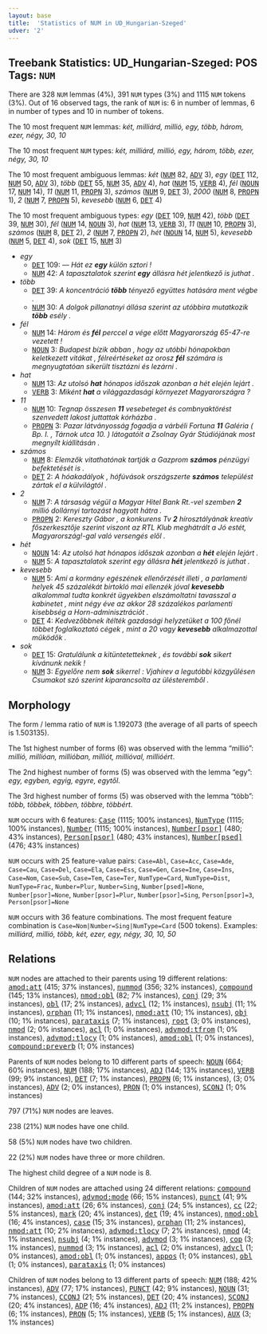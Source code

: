 ```yaml
---
layout: base
title:  'Statistics of NUM in UD_Hungarian-Szeged'
udver: '2'
---
```


## Treebank Statistics: UD_Hungarian-Szeged: POS Tags: `NUM`

There are 328 `NUM` lemmas (4%), 391 `NUM` types (3%) and 1115 `NUM` tokens (3%).
Out of 16 observed tags, the rank of `NUM` is: 6 in number of lemmas, 6 in number of types and 10 in number of tokens.

The 10 most frequent `NUM` lemmas: <em>két, milliárd, millió, egy, több, három, ezer, négy, 30, 10</em>

The 10 most frequent `NUM` types:  <em>két, milliárd, millió, egy, három, több, ezer, négy, 30, 10</em>

The 10 most frequent ambiguous lemmas: <em>két</em> (<tt><a href="hu_szeged-pos-NUM.html">NUM</a></tt> 82, <tt><a href="hu_szeged-pos-ADV.html">ADV</a></tt> 3), <em>egy</em> (<tt><a href="hu_szeged-pos-DET.html">DET</a></tt> 112, <tt><a href="hu_szeged-pos-NUM.html">NUM</a></tt> 50, <tt><a href="hu_szeged-pos-ADV.html">ADV</a></tt> 3), <em>több</em> (<tt><a href="hu_szeged-pos-DET.html">DET</a></tt> 55, <tt><a href="hu_szeged-pos-NUM.html">NUM</a></tt> 35, <tt><a href="hu_szeged-pos-ADV.html">ADV</a></tt> 4), <em>hat</em> (<tt><a href="hu_szeged-pos-NUM.html">NUM</a></tt> 15, <tt><a href="hu_szeged-pos-VERB.html">VERB</a></tt> 4), <em>fél</em> (<tt><a href="hu_szeged-pos-NOUN.html">NOUN</a></tt> 17, <tt><a href="hu_szeged-pos-NUM.html">NUM</a></tt> 14), <em>11</em> (<tt><a href="hu_szeged-pos-NUM.html">NUM</a></tt> 11, <tt><a href="hu_szeged-pos-PROPN.html">PROPN</a></tt> 3), <em>számos</em> (<tt><a href="hu_szeged-pos-NUM.html">NUM</a></tt> 9, <tt><a href="hu_szeged-pos-DET.html">DET</a></tt> 3), <em>2000</em> (<tt><a href="hu_szeged-pos-NUM.html">NUM</a></tt> 8, <tt><a href="hu_szeged-pos-PROPN.html">PROPN</a></tt> 1), <em>2</em> (<tt><a href="hu_szeged-pos-NUM.html">NUM</a></tt> 7, <tt><a href="hu_szeged-pos-PROPN.html">PROPN</a></tt> 5), <em>kevesebb</em> (<tt><a href="hu_szeged-pos-NUM.html">NUM</a></tt> 6, <tt><a href="hu_szeged-pos-DET.html">DET</a></tt> 4)

The 10 most frequent ambiguous types:  <em>egy</em> (<tt><a href="hu_szeged-pos-DET.html">DET</a></tt> 109, <tt><a href="hu_szeged-pos-NUM.html">NUM</a></tt> 42), <em>több</em> (<tt><a href="hu_szeged-pos-DET.html">DET</a></tt> 39, <tt><a href="hu_szeged-pos-NUM.html">NUM</a></tt> 30), <em>fél</em> (<tt><a href="hu_szeged-pos-NUM.html">NUM</a></tt> 14, <tt><a href="hu_szeged-pos-NOUN.html">NOUN</a></tt> 3), <em>hat</em> (<tt><a href="hu_szeged-pos-NUM.html">NUM</a></tt> 13, <tt><a href="hu_szeged-pos-VERB.html">VERB</a></tt> 3), <em>11</em> (<tt><a href="hu_szeged-pos-NUM.html">NUM</a></tt> 10, <tt><a href="hu_szeged-pos-PROPN.html">PROPN</a></tt> 3), <em>számos</em> (<tt><a href="hu_szeged-pos-NUM.html">NUM</a></tt> 8, <tt><a href="hu_szeged-pos-DET.html">DET</a></tt> 2), <em>2</em> (<tt><a href="hu_szeged-pos-NUM.html">NUM</a></tt> 7, <tt><a href="hu_szeged-pos-PROPN.html">PROPN</a></tt> 2), <em>hét</em> (<tt><a href="hu_szeged-pos-NOUN.html">NOUN</a></tt> 14, <tt><a href="hu_szeged-pos-NUM.html">NUM</a></tt> 5), <em>kevesebb</em> (<tt><a href="hu_szeged-pos-NUM.html">NUM</a></tt> 5, <tt><a href="hu_szeged-pos-DET.html">DET</a></tt> 4), <em>sok</em> (<tt><a href="hu_szeged-pos-DET.html">DET</a></tt> 15, <tt><a href="hu_szeged-pos-NUM.html">NUM</a></tt> 3)


* <em>egy</em>
  * <tt><a href="hu_szeged-pos-DET.html">DET</a></tt> 109: <em>— Hát ez <b>egy</b> külön sztori !</em>
  * <tt><a href="hu_szeged-pos-NUM.html">NUM</a></tt> 42: <em>A tapasztalatok szerint <b>egy</b> állásra hét jelentkező is juthat .</em>
* <em>több</em>
  * <tt><a href="hu_szeged-pos-DET.html">DET</a></tt> 39: <em>A koncentráció <b>több</b> tényező együttes hatására ment végbe .</em>
  * <tt><a href="hu_szeged-pos-NUM.html">NUM</a></tt> 30: <em>A dolgok pillanatnyi állása szerint az utóbbira mutatkozik <b>több</b> esély .</em>
* <em>fél</em>
  * <tt><a href="hu_szeged-pos-NUM.html">NUM</a></tt> 14: <em>Három és <b>fél</b> perccel a vége előtt Magyarország 65-47-re vezetett !</em>
  * <tt><a href="hu_szeged-pos-NOUN.html">NOUN</a></tt> 3: <em>Budapest bízik abban , hogy az utóbbi hónapokban keletkezett vitákat , félreértéseket az orosz <b>fél</b> számára is megnyugtatóan sikerült tisztázni és lezárni .</em>
* <em>hat</em>
  * <tt><a href="hu_szeged-pos-NUM.html">NUM</a></tt> 13: <em>Az utolsó <b>hat</b> hónapos időszak azonban a hét elején lejárt .</em>
  * <tt><a href="hu_szeged-pos-VERB.html">VERB</a></tt> 3: <em>Miként <b>hat</b> a világgazdasági környezet Magyarországra ?</em>
* <em>11</em>
  * <tt><a href="hu_szeged-pos-NUM.html">NUM</a></tt> 10: <em>Tegnap összesen <b>11</b> vesebeteget és combnyaktörést szenvedett lakost juttattak kórházba .</em>
  * <tt><a href="hu_szeged-pos-PROPN.html">PROPN</a></tt> 3: <em>Pazar látványosság fogadja a várbéli Fortuna <b>11</b> Galéria ( Bp. I. , Tárnok utca 10. ) látogatóit a Zsolnay Gyár Stúdiójának most megnyílt kiállításán .</em>
* <em>számos</em>
  * <tt><a href="hu_szeged-pos-NUM.html">NUM</a></tt> 8: <em>Elemzők vitathatónak tartják a Gazprom <b>számos</b> pénzügyi befektetését is .</em>
  * <tt><a href="hu_szeged-pos-DET.html">DET</a></tt> 2: <em>A hóakadályok , hófúvások országszerte <b>számos</b> települést zártak el a külvilágtól .</em>
* <em>2</em>
  * <tt><a href="hu_szeged-pos-NUM.html">NUM</a></tt> 7: <em>A társaság végül a Magyar Hitel Bank Rt.-vel szemben <b>2</b> millió dollárnyi tartozást hagyott hátra .</em>
  * <tt><a href="hu_szeged-pos-PROPN.html">PROPN</a></tt> 2: <em>Kereszty Gábor , a konkurens Tv <b>2</b> hírosztályának kreatív főszerkesztője szerint viszont az RTL Klub meghátrált a Jó estét, Magyarország!-gal való versengés elől .</em>
* <em>hét</em>
  * <tt><a href="hu_szeged-pos-NOUN.html">NOUN</a></tt> 14: <em>Az utolsó hat hónapos időszak azonban a <b>hét</b> elején lejárt .</em>
  * <tt><a href="hu_szeged-pos-NUM.html">NUM</a></tt> 5: <em>A tapasztalatok szerint egy állásra <b>hét</b> jelentkező is juthat .</em>
* <em>kevesebb</em>
  * <tt><a href="hu_szeged-pos-NUM.html">NUM</a></tt> 5: <em>Ami a kormány egészének ellenőrzését illeti , a parlamenti helyek 45 százalékát birtokló mai ellenzék jóval <b>kevesebb</b> alkalommal tudta konkrét ügyekben elszámoltatni tavasszal a kabinetet , mint négy éve az akkor 28 százalékos parlamenti kisebbség a Horn-adminisztrációt .</em>
  * <tt><a href="hu_szeged-pos-DET.html">DET</a></tt> 4: <em>Kedvezőbbnek ítélték gazdasági helyzetüket a 100 főnél többet foglalkoztató cégek , mint a 20 vagy <b>kevesebb</b> alkalmazottal működők .</em>
* <em>sok</em>
  * <tt><a href="hu_szeged-pos-DET.html">DET</a></tt> 15: <em>Gratulálunk a kitüntetetteknek , és további <b>sok</b> sikert kívánunk nekik !</em>
  * <tt><a href="hu_szeged-pos-NUM.html">NUM</a></tt> 3: <em>Egyelőre nem <b>sok</b> sikerrel : Vjahirev a legutóbbi közgyűlésen Csumakot szó szerint kiparancsolta az ülésteremből .</em>

## Morphology

The form / lemma ratio of `NUM` is 1.192073 (the average of all parts of speech is 1.503135).

The 1st highest number of forms (6) was observed with the lemma “millió”: <em>millió, millióan, millióban, milliót, millióval, millióért</em>.

The 2nd highest number of forms (5) was observed with the lemma “egy”: <em>egy, egyben, egyig, egyre, egytől</em>.

The 3rd highest number of forms (5) was observed with the lemma “több”: <em>több, többek, többen, többre, többért</em>.

`NUM` occurs with 6 features: <tt><a href="hu_szeged-feat-Case.html">Case</a></tt> (1115; 100% instances), <tt><a href="hu_szeged-feat-NumType.html">NumType</a></tt> (1115; 100% instances), <tt><a href="hu_szeged-feat-Number.html">Number</a></tt> (1115; 100% instances), <tt><a href="hu_szeged-feat-Number-psor.html">Number[psor]</a></tt> (480; 43% instances), <tt><a href="hu_szeged-feat-Person-psor.html">Person[psor]</a></tt> (480; 43% instances), <tt><a href="hu_szeged-feat-Number-psed.html">Number[psed]</a></tt> (476; 43% instances)

`NUM` occurs with 25 feature-value pairs: `Case=Abl`, `Case=Acc`, `Case=Ade`, `Case=Cau`, `Case=Del`, `Case=Ela`, `Case=Ess`, `Case=Gen`, `Case=Ine`, `Case=Ins`, `Case=Nom`, `Case=Sub`, `Case=Tem`, `Case=Ter`, `NumType=Card`, `NumType=Dist`, `NumType=Frac`, `Number=Plur`, `Number=Sing`, `Number[psed]=None`, `Number[psor]=None`, `Number[psor]=Plur`, `Number[psor]=Sing`, `Person[psor]=3`, `Person[psor]=None`

`NUM` occurs with 36 feature combinations.
The most frequent feature combination is `Case=Nom|Number=Sing|NumType=Card` (500 tokens).
Examples: <em>milliárd, millió, több, két, ezer, egy, négy, 30, 10, 50</em>


## Relations

`NUM` nodes are attached to their parents using 19 different relations: <tt><a href="hu_szeged-dep-amod-att.html">amod:att</a></tt> (415; 37% instances), <tt><a href="hu_szeged-dep-nummod.html">nummod</a></tt> (356; 32% instances), <tt><a href="hu_szeged-dep-compound.html">compound</a></tt> (145; 13% instances), <tt><a href="hu_szeged-dep-nmod-obl.html">nmod:obl</a></tt> (82; 7% instances), <tt><a href="hu_szeged-dep-conj.html">conj</a></tt> (29; 3% instances), <tt><a href="hu_szeged-dep-obl.html">obl</a></tt> (17; 2% instances), <tt><a href="hu_szeged-dep-advcl.html">advcl</a></tt> (12; 1% instances), <tt><a href="hu_szeged-dep-nsubj.html">nsubj</a></tt> (11; 1% instances), <tt><a href="hu_szeged-dep-orphan.html">orphan</a></tt> (11; 1% instances), <tt><a href="hu_szeged-dep-nmod-att.html">nmod:att</a></tt> (10; 1% instances), <tt><a href="hu_szeged-dep-obj.html">obj</a></tt> (10; 1% instances), <tt><a href="hu_szeged-dep-parataxis.html">parataxis</a></tt> (7; 1% instances), <tt><a href="hu_szeged-dep-root.html">root</a></tt> (3; 0% instances), <tt><a href="hu_szeged-dep-nmod.html">nmod</a></tt> (2; 0% instances), <tt><a href="hu_szeged-dep-acl.html">acl</a></tt> (1; 0% instances), <tt><a href="hu_szeged-dep-advmod-tfrom.html">advmod:tfrom</a></tt> (1; 0% instances), <tt><a href="hu_szeged-dep-advmod-tlocy.html">advmod:tlocy</a></tt> (1; 0% instances), <tt><a href="hu_szeged-dep-amod-obl.html">amod:obl</a></tt> (1; 0% instances), <tt><a href="hu_szeged-dep-compound-preverb.html">compound:preverb</a></tt> (1; 0% instances)

Parents of `NUM` nodes belong to 10 different parts of speech: <tt><a href="hu_szeged-pos-NOUN.html">NOUN</a></tt> (664; 60% instances), <tt><a href="hu_szeged-pos-NUM.html">NUM</a></tt> (188; 17% instances), <tt><a href="hu_szeged-pos-ADJ.html">ADJ</a></tt> (144; 13% instances), <tt><a href="hu_szeged-pos-VERB.html">VERB</a></tt> (99; 9% instances), <tt><a href="hu_szeged-pos-DET.html">DET</a></tt> (7; 1% instances), <tt><a href="hu_szeged-pos-PROPN.html">PROPN</a></tt> (6; 1% instances),  (3; 0% instances), <tt><a href="hu_szeged-pos-ADV.html">ADV</a></tt> (2; 0% instances), <tt><a href="hu_szeged-pos-PRON.html">PRON</a></tt> (1; 0% instances), <tt><a href="hu_szeged-pos-SCONJ.html">SCONJ</a></tt> (1; 0% instances)

797 (71%) `NUM` nodes are leaves.

238 (21%) `NUM` nodes have one child.

58 (5%) `NUM` nodes have two children.

22 (2%) `NUM` nodes have three or more children.

The highest child degree of a `NUM` node is 8.

Children of `NUM` nodes are attached using 24 different relations: <tt><a href="hu_szeged-dep-compound.html">compound</a></tt> (144; 32% instances), <tt><a href="hu_szeged-dep-advmod-mode.html">advmod:mode</a></tt> (66; 15% instances), <tt><a href="hu_szeged-dep-punct.html">punct</a></tt> (41; 9% instances), <tt><a href="hu_szeged-dep-amod-att.html">amod:att</a></tt> (26; 6% instances), <tt><a href="hu_szeged-dep-conj.html">conj</a></tt> (24; 5% instances), <tt><a href="hu_szeged-dep-cc.html">cc</a></tt> (22; 5% instances), <tt><a href="hu_szeged-dep-mark.html">mark</a></tt> (20; 4% instances), <tt><a href="hu_szeged-dep-det.html">det</a></tt> (19; 4% instances), <tt><a href="hu_szeged-dep-nmod-obl.html">nmod:obl</a></tt> (16; 4% instances), <tt><a href="hu_szeged-dep-case.html">case</a></tt> (15; 3% instances), <tt><a href="hu_szeged-dep-orphan.html">orphan</a></tt> (11; 2% instances), <tt><a href="hu_szeged-dep-nmod-att.html">nmod:att</a></tt> (10; 2% instances), <tt><a href="hu_szeged-dep-advmod-tlocy.html">advmod:tlocy</a></tt> (7; 2% instances), <tt><a href="hu_szeged-dep-nmod.html">nmod</a></tt> (4; 1% instances), <tt><a href="hu_szeged-dep-nsubj.html">nsubj</a></tt> (4; 1% instances), <tt><a href="hu_szeged-dep-advmod.html">advmod</a></tt> (3; 1% instances), <tt><a href="hu_szeged-dep-cop.html">cop</a></tt> (3; 1% instances), <tt><a href="hu_szeged-dep-nummod.html">nummod</a></tt> (3; 1% instances), <tt><a href="hu_szeged-dep-acl.html">acl</a></tt> (2; 0% instances), <tt><a href="hu_szeged-dep-advcl.html">advcl</a></tt> (1; 0% instances), <tt><a href="hu_szeged-dep-amod-obl.html">amod:obl</a></tt> (1; 0% instances), <tt><a href="hu_szeged-dep-appos.html">appos</a></tt> (1; 0% instances), <tt><a href="hu_szeged-dep-obl.html">obl</a></tt> (1; 0% instances), <tt><a href="hu_szeged-dep-parataxis.html">parataxis</a></tt> (1; 0% instances)

Children of `NUM` nodes belong to 13 different parts of speech: <tt><a href="hu_szeged-pos-NUM.html">NUM</a></tt> (188; 42% instances), <tt><a href="hu_szeged-pos-ADV.html">ADV</a></tt> (77; 17% instances), <tt><a href="hu_szeged-pos-PUNCT.html">PUNCT</a></tt> (42; 9% instances), <tt><a href="hu_szeged-pos-NOUN.html">NOUN</a></tt> (31; 7% instances), <tt><a href="hu_szeged-pos-CCONJ.html">CCONJ</a></tt> (21; 5% instances), <tt><a href="hu_szeged-pos-DET.html">DET</a></tt> (20; 4% instances), <tt><a href="hu_szeged-pos-SCONJ.html">SCONJ</a></tt> (20; 4% instances), <tt><a href="hu_szeged-pos-ADP.html">ADP</a></tt> (16; 4% instances), <tt><a href="hu_szeged-pos-ADJ.html">ADJ</a></tt> (11; 2% instances), <tt><a href="hu_szeged-pos-PROPN.html">PROPN</a></tt> (6; 1% instances), <tt><a href="hu_szeged-pos-PRON.html">PRON</a></tt> (5; 1% instances), <tt><a href="hu_szeged-pos-VERB.html">VERB</a></tt> (5; 1% instances), <tt><a href="hu_szeged-pos-AUX.html">AUX</a></tt> (3; 1% instances)

